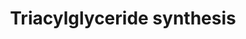 ---
annotations:
- type: Pathway Ontology
  value: triacylglycerol biosynthetic pathway
authors:
- MaintBot
- Egonw
- Eweitz
description: ''
last-edited: 2021-05-28
organisms:
- Gallus gallus
redirect_from:
- /index.php/Pathway:WP782
- /instance/WP782
schema-jsonld:
- '@context': https://schema.org/
  '@id': https://wikipathways.github.io/pathways/WP782.html
  '@type': Dataset
  creator:
    '@type': Organization
    name: WikiPathways
  description: ''
  keywords:
  - DGAT1
  - Triacylglycerol
  - Glycerol
  - MOGAT2
  - GK2
  - GPD1
  - PNPLA2
  - Acyl dihydroxyacetone phosphate
  - AGPAT4
  - Glycerol-3-phosphate
  - GK
  - PPAP2C
  - Fatty acyl CoA
  - Diacylglycerol
  - Phosphatidic acid
  - PPAP2A
  - Monoacylglycerol
  - Dihydroxyacetone phosphate
  - LIPF
  - AGPAT1
  - Lysophosphatidic acid
  - MOGAT1
  - AGPAT3
  - GNPAT
  - AGPAT2
  - LIPC
  - AGPAT5
  - DGAT2
  - LPL
  - AYR1
  - LIPE
  - MOGAT3
  - GPAM
  - AGPS
  - PPAP2B
  license: CC0
  name: Triacylglyceride synthesis
seo: CreativeWork
title: Triacylglyceride synthesis
wpid: WP782
---